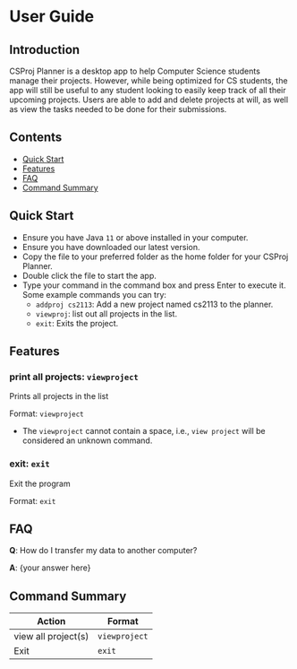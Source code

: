 # User Guide

## Introduction

CSProj Planner is a desktop app to help Computer Science students manage their projects. However, while being optimized for CS students, the app will still be useful to any student looking to easily keep track of all their upcoming projects. Users are able to add and delete projects at will, as well as view the tasks needed to be done for their submissions.

## Contents

- [Quick Start](#Quick-Start)
- [Features](#Features)
- [FAQ](#FAQ)
- [Command Summary](#Command-Summary)

## Quick Start

- Ensure you have Java  `11` or above installed in your computer.
- Ensure you have downloaded our latest version.
- Copy the file to your preferred folder as the home folder for your CSProj Planner.
- Double click the file to start the app.
- Type your command in the command box and press Enter to execute it. Some example commands you can try:
   -  `addproj cs2113`: Add a new project named cs2113 to the planner.
   - `viewproj`: list out all projects in the list.  
   - `exit`: Exits the project.


## Features 

### print all projects: `viewproject`
Prints all projects in the list

Format: `viewproject`

* The `viewproject` cannot contain a space, i.e., `view project` will be considered an unknown command.

### exit: `exit`
Exit the program

Format: `exit`


## FAQ

**Q**: How do I transfer my data to another computer? 

**A**: {your answer here}

## Command Summary

| Action              | Format                                   |
|---------------------|------------------------------------------|
| view all project(s) | `viewproject`                            |
| Exit                | `exit`                                   |
